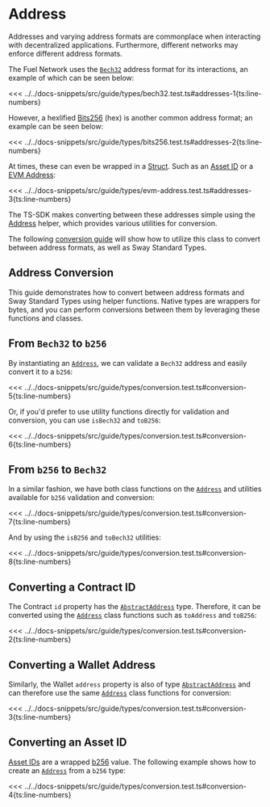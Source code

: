 # Address

Addresses and varying address formats are commonplace when interacting with decentralized applications. Furthermore, different networks may enforce different address formats.

The Fuel Network uses the [`Bech32`](../types/bech32.md) address format for its interactions, an example of which can be seen below:

<<< ../../docs-snippets/src/guide/types/bech32.test.ts#addresses-1{ts:line-numbers}

However, a hexlified [Bits256](../types/bits256.md) (hex) is another common address format; an example can be seen below:

<<< ../../docs-snippets/src/guide/types/bits256.test.ts#addresses-2{ts:line-numbers}

At times, these can even be wrapped in a [Struct](../types/structs.md). Such as an [Asset ID](../types/asset-id.md) or a [EVM Address](../types/evm-address.md):

<<< ../../docs-snippets/src/guide/types/evm-address.test.ts#addresses-3{ts:line-numbers}

The TS-SDK makes converting between these addresses simple using the [Address](../types/address.md) helper, which provides various utilities for conversion.

The following [conversion guide](./address-conversion.md#address-conversion) will show how to utilize this class to convert between address formats, as well as Sway Standard Types.

## Address Conversion

This guide demonstrates how to convert between address formats and Sway Standard Types using helper functions. Native types are wrappers for bytes, and you can perform conversions between them by leveraging these functions and classes.

## From `Bech32` to `b256`

By instantiating an [`Address`](../../api/Address/Address.md), we can validate a `Bech32` address and easily convert it to a `b256`:

<<< ../../docs-snippets/src/guide/types/conversion.test.ts#conversion-5{ts:line-numbers}

Or, if you'd prefer to use utility functions directly for validation and conversion, you can use `isBech32` and `toB256`:

<<< ../../docs-snippets/src/guide/types/conversion.test.ts#conversion-6{ts:line-numbers}

## From `b256` to `Bech32`

In a similar fashion, we have both class functions on the [`Address`](../../api/Address/Address.md) and utilities available for `b256` validation and conversion:

<<< ../../docs-snippets/src/guide/types/conversion.test.ts#conversion-7{ts:line-numbers}

And by using the `isB256` and `toBech32` utilities:

<<< ../../docs-snippets/src/guide/types/conversion.test.ts#conversion-8{ts:line-numbers}

## Converting a Contract ID

The Contract `id` property has the [`AbstractAddress`](../types/address#abstractaddress-class) type. Therefore, it can be converted using the [`Address`](../../api/Address/Address.md) class functions such as `toAddress` and `toB256`:

<<< ../../docs-snippets/src/guide/types/conversion.test.ts#conversion-2{ts:line-numbers}

## Converting a Wallet Address

Similarly, the Wallet `address` property is also of type [`AbstractAddress`](../types/address#abstractaddress-class) and can therefore use the same [`Address`](../../api/Address/Address.md) class functions for conversion:

<<< ../../docs-snippets/src/guide/types/conversion.test.ts#conversion-3{ts:line-numbers}

## Converting an Asset ID

[Asset IDs](../types/asset-id.md) are a wrapped [b256](../types/bits256.md) value. The following example shows how to create an [`Address`](../../api/Address/Address.md) from a `b256` type:

<<< ../../docs-snippets/src/guide/types/conversion.test.ts#conversion-4{ts:line-numbers}
